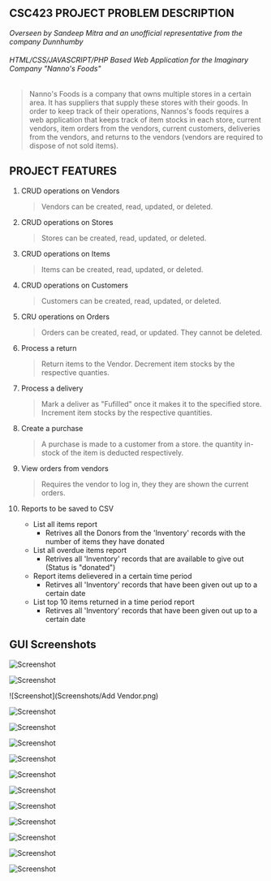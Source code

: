 ## CSC423 PROJECT PROBLEM DESCRIPTION
*Overseen by Sandeep Mitra and an unofficial representative from the company Dunnhumby* 

###### HTML/CSS/JAVASCRIPT/PHP Based Web Application for the Imaginary Company "Nanno's Foods"
> Nanno's Foods is a company that owns multiple stores in a certain area. It has suppliers that supply these stores with their goods. In order to keep track of their operations, Nannos's foods requires a web application that keeps track of item stocks in each store, current vendors, item orders from the vendors, current customers, deliveries from the vendors, and returns to the vendors (vendors are required to dispose of not sold items).

## PROJECT FEATURES
1. CRUD operations on Vendors
    >Vendors can be created, read, updated, or deleted.

2. CRUD operations on Stores
    >Stores can be created, read, updated, or deleted.

3. CRUD operations on Items 
    >Items can be created, read, updated, or deleted.

4. CRUD operations on Customers
    >Customers can be created, read, updated, or deleted.

5. CRU operations on Orders
    >Orders can be created, read, or updated. They cannot be deleted. 

6. Process a return
    >Return items to the Vendor. Decrement item stocks by the respective quanties.

7. Process a delivery
    >Mark a deliver as "Fufilled" once it makes it to the specified store. Increment item stocks by the respective quantities.

8. Create a purchase
    >A purchase is made to a customer from a store. the quantity in-stock of the item is deducted respectively.

9. View orders from vendors
    >Requires the vendor to log in, they they are shown the current orders.

10. Reports to be saved to CSV
    - List all items report
      - Retrives all the Donors from the 'Inventory' records with the number of items they have donated
    - List all overdue items report
      - Retrives all 'Inventory' records that are available to give out (Status is "donated")
    - Report items delievered in a certain time period
      - Retirves all 'Inventory' records that have been given out up to a certain date
    - List top 10 items returned in a time period report
      - Retirves all 'Inventory' records that have been given out up to a certain date
      
 ## GUI Screenshots
![Screenshot](Screenshots/Homepage.png)

![Screenshot](Screenshots/VendorPortal.png)

![Screenshot](Screenshots/Add Vendor.png)

![Screenshot](Screenshots/ModifyVendor.png)

![Screenshot](Screenshots/DeleteVendor.png)

![Screenshot](Screenshots/StorePortal.png)

![Screenshot](Screenshots/CustomerPortal.png)

![Screenshot](Screenshots/ItemPortal.png)

![Screenshot](Screenshots/OrderPortal.png)

![Screenshot](Screenshots/CreateOrder.png)

![Screenshot](Screenshots/processDelivery.png)

![Screenshot](Screenshots/Purchase.png)

![Screenshot](Screenshots/Returns.png)

![Screenshot](Screenshots/Reports.png)
